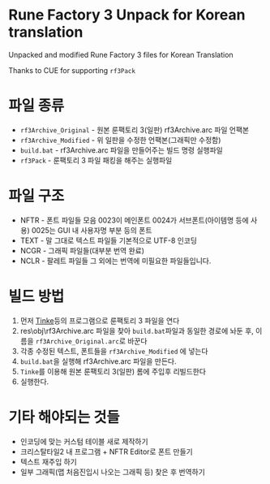 # Rune Factory 3 Unpack for Korean translation
Unpacked and modified Rune Factory 3 files for Korean Translation
 
Thanks to CUE for supporting `rf3Pack`

# 파일 종류
* `rf3Archive_Original` - 원본 룬팩토리 3(일판) rf3Archive.arc 파일 언팩본
* `rf3Archive_Modified` - 위 일판을 수정한 언팩본(그래픽만 수정함)
* `build.bat` - rf3Archive.arc 파일을 만들어주는 빌드 명령 실행파일
* `rf3Pack` - 룬팩토리 3 파일 패킹을 해주는 실행파일

# 파일 구조
* NFTR - 폰트 파일들 모음 0023이 메인폰트 0024가 서브폰트(아이템명 등에 사용) 0025는 GUI 내 사용자명 부분 등의 폰트
* TEXT - 말 그대로 텍스트 파일들 기본적으로 UTF-8 인코딩
* NCGR - 그래픽 파일들(대부분 번역 완료)
* NCLR - 팔레트 파일들
그 외에는 번역에 미필요한 파일들입니다.

# 빌드 방법
1. 먼저 [Tinke](https://github.com/pleonex/tinke)등의 프로그램으로 룬팩토리 3 파일을 연다
2. res\obj\rf3Archive.arc 파일을 찾아 `build.bat`파일과 동일한 경로에 놔둔 후, 이름을 `rf3Archive_Original.arc`로 바꾼다
3. 각종 수정된 텍스트, 폰트들을 `rf3Archive_Modified` 에 넣는다
4. `build.bat`을 실행해 rf3Archive.arc 파일을 만든다.
5. `Tinke`를 이용해 원본 룬팩토리 3(일판) 롬에 주입후 리빌드한다
6. 실행한다.

# 기타 해야되는 것들
* 인코딩에 맞는 커스텀 테이블 새로 제작하기
* 크리스탈타일2 내 프로그램 + NFTR Editor로 폰트 만들기
* 텍스트 재주입 하기
* 일부 그래픽(맵 처음진입시 나오는 그래픽 등) 찾은 후 번역하기